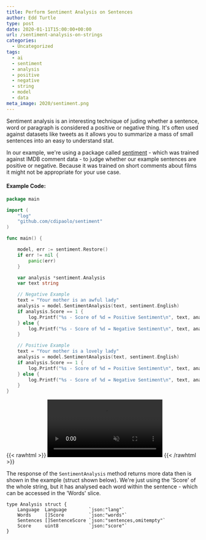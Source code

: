 ```yaml
---
title: Perform Sentiment Analysis on Sentences
author: Edd Turtle
type: post
date: 2020-01-11T15:00:00+00:00
url: /sentiment-analysis-on-strings
categories:
  - Uncategorized
tags:
  - ai
  - sentiment
  - analysis
  - positive
  - negative
  - string
  - model
  - data
meta_image: 2020/sentiment.png
---
```


Sentiment analysis is an interesting technique of juding whether a sentence, word or paragraph is considered a positive or negative thing. It's often used against datasets like tweets as it allows you to summarize a mass of small sentences into an easy to understand stat.

In our example, we're using a package called [sentiment](https://github.com/cdipaolo/sentiment) - which was trained against IMDB comment data - to judge whether our example sentences are positive or negative. Because it was trained on short comments about films it might not be appropriate for your use case.

#### Example Code:

```go
package main

import (
	"log"
	"github.com/cdipaolo/sentiment"
)

func main() {

	model, err := sentiment.Restore()
	if err != nil {
		panic(err)
	}

	var analysis *sentiment.Analysis
	var text string

	// Negative Example
	text = "Your mother is an awful lady"
	analysis = model.SentimentAnalysis(text, sentiment.English)
	if analysis.Score == 1 {
		log.Printf("%s - Score of %d = Positive Sentiment\n", text, analysis.Score)
	} else {
		log.Printf("%s - Score of %d = Negative Sentiment\n", text, analysis.Score)
	}

	// Positive Example
	text = "Your mother is a lovely lady"
	analysis = model.SentimentAnalysis(text, sentiment.English)
	if analysis.Score == 1 {
		log.Printf("%s - Score of %d = Positive Sentiment\n", text, analysis.Score)
	} else {
		log.Printf("%s - Score of %d = Negative Sentiment\n", text, analysis.Score)
	}
}
```

{{< rawhtml >}}
    <video autoplay loop muted playsinline>
        <source src="/img/2020/sentiment.webm" type="video/webm">
        <source src="/img/2020/sentiment.mp4" type="video/mp4">
    </video>
{{< /rawhtml >}}

The response of the `SentimentAnalysis` method returns more data then is shown in the example (struct shown below). We're just using the 'Score' of the whole string, but it has analysed each word within the sentence - which can be accessed in the 'Words' slice.

```
type Analysis struct {
    Language  Language        `json:"lang"`
    Words     []Score         `json:"words"`
    Sentences []SentenceScore `json:"sentences,omitempty"`
    Score     uint8           `json:"score"`
}
```